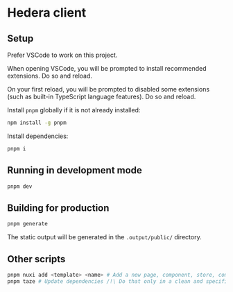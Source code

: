 # Hedera client

## Setup

Prefer VSCode to work on this project.

When opening VSCode, you will be prompted to install recommended extensions. Do so and reload.

On your first reload, you will be prompted to disabled some extensions (such as built-in TypeScript language features). Do so and reload.

Install `pnpm` globally if it is not already installed:

```bash
npm install -g pnpm
```

Install dependencies:

```bash
pnpm i
```

## Running in development mode

```bash
pnpm dev
```

## Building for production

```bash
pnpm generate
```

The static output will be generated in the `.output/public/` directory.

## Other scripts

```bash
pnpm nuxi add <template> <name> # Add a new page, component, store, composable, etc.
pnpm taze # Update dependencies /!\ Do that only in a clean and specific branch /!\
```
